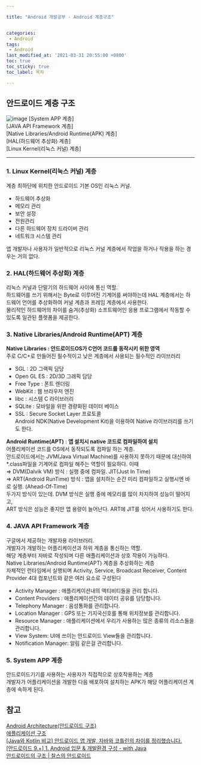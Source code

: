 ```yaml
---

title: "Android 개발공부 - Android 계층구조"


categories: 
 - Android
tags: 
 - Android
last_modified_at: '2021-03-31 20:55:00 +0800'
toc: true
toc_sticky: true
toc_label: 목차

---
```

## 안드로이드 계층 구조
![image](https://user-images.githubusercontent.com/66898243/113152750-66e25200-9271-11eb-876e-f4190ca0ac17.png)
[System APP 계층]   
[JAVA API Framework 계층]    
[Native Libraries/Android Runtime(APK) 계층]    
[HAL(하드웨어 추상화) 계층]    
[Linux Kernel(리눅스 커널) 계층]    

----
   
### 1. Linux Kernel(리눅스 커널) 계층    
계층 최하단에 위치한 안드로이드 기본 OS인 리눅스 커널.     

- 하드웨어 추상화    
- 메모리 관리    
- 보안 설정    
- 전원관리    
- 다른 하드웨어 장치 드라이버 관리    
- 네트워크 시스템 관리    
    
앱 개발자나 사용자가 일반적으로 리눅스 커널 계층에서 작업을 하거나 작용을 하는 경우는 거의 없다.    
    
            
### 2. HAL(하드웨어 추상화) 계층    
리눅스 커널과 단말기의 하드웨어 사이에 통신 역할.    
하드웨어를 쓰기 위해서는 Byte로 이루어진 기계어를 써야하는데 HAL 계층에서는 하드웨어 언어를 추상화하여 커널 계층과 프레임 계층에서 사용한다.    
물리적인 하드웨어의 차이를 숨겨(추상화) 소프트웨어인 응용 프로그램에서 작동할 수 있도록 일관된 플렛폼을 제공한다.    
    
    
### 3. Native Libraries/Android Runtime(APT) 계층    
   
**Native Libraries : 안드로이드OS가 C언어 코드를 동작시키 위한 영역**    
주로 C/C+로 만들어진 필수적이고 낮은 계층에서 사용되는 필수적인 라이브러리    
- SGL : 2D 그랙픽 담당    
- Open GL ES : 2D/3D 그래픽 담당    
- Free Type : 폰트 렌더링    
- WebKit : 웹 브라우저 엔진    
- libc : 시스템 C 라이브러리    
- SQLite : 모바일을 위한 경량화된 데이터 베이스    
- SSL : Secure Socket Layer 프로토콜    
Android NDK(Native Development Kit)을 이용하여 Native 라이브러리를 쓰기도 한다.    
    
**Android Runtime(APT)** : **앱 설치시 native 코드로 컴파일하여 설치**    
어플리케이션 코드를 OS에서 동작되도록 컴파일 하는 계층.     
안드로이드에서는 JVM(Java Virtual Machine)를 사용하지 못하기 때문에 대신하여  *.class파일을 기계어로 컴파일 해주는 역할이 필요하다. 이때    
  ⇒ DVM(Dalvik VM) 방식 :  실행 중에 컴파일. JIT(Just In Time)    
  ⇒ ART(Android RunTime) 방식 : 앱을 설치하는 순간 미리 컴파일하고 실행시엔 바로 실행. (Ahead-Of-Time)    
두가지 방식이 있는데. DVM 방식은 실행 중에 메모리를 많이 차지하여 성능이 떨어지고,     
ART 방식은 성능은 좋지만 앱 용량이 늘어난다. ART에 JIT를 섞어서 사용하기도 한다.    
    
            
### 4. JAVA API Framework 계층    
구글에서 제공하는 개발자용 라이브러리.     
개발자가 개발하는 어플리케이션과 하위 계층을 통신하는 역할.     
해당 계층부터 자바로 작성되며 다른 애플리케이션과 상호 작용이 가능하다.     
Native Libraries/Android Runtime(APT) 계층을 추상화하는 계층    
자체적인 런타임에서 실행되며 Activity, Service, Broadcast Receiver, Content Provider 4대 컴포넌트와 같은 여러 요소로 구성된다    
   
- Activity Manager : 애플리케이션내의 액티비티들을 관리 합니다.    
- Content Providers : 애플리케이션간의 데이터 공유를 담당합니다.    
- Telephony Manager : 음성통화를 관리합니다.    
- Location Manager : GPS 또는 기지국신호를 통해 위치정보를 관리합니다.    
- Resource Manager : 애플리케이션에서 우리가 사용하는 많은 종류의 리소스들을 관리합니다.    
- View System: UI에 쓰이는 안드로이드 View들을 관리합니다.    
- Notification Manager: 알림 같은걸 관리합니다.    
    
    
### 5. System APP 계층        
안드로이드기기를 사용하는 사용자가 직접적으로 상호작용하는 계층    
개발자가 어플리케이션을 개발한 다음 배포하여 설치하는 APK가 해당 어플리케이션 계층에 속하게 된다.    
    
    
    
## 참고    
[Android Architecture(안드로이드 구조)](https://bearhunter49.tistory.com/4)    
[애플리케이션 구조](http://klutzy.github.io/android-design-ko/patterns/app-structure.html)    
[[Java와 Kotlin 비교] 안드로이드 앱 개발, 자바와 코틀린의 차이를 정리했습니다.](https://www.hanbit.co.kr/channel/category/category_view.html?cms_code=CMS7811735294)    
[[안드로이드 9.+] 1. Android 입문 & 개발환경 구성 - with Java](https://youngq.tistory.com/47)    
[안드로이드의 구조 | 찰스의 안드로이드](https://www.charlezz.com/?p=792)    
